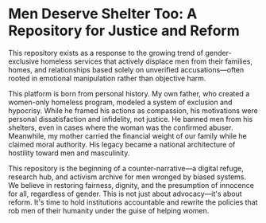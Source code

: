 # Men Deserve Shelter Too: A Repository for Justice and Reform

This repository exists as a response to the growing trend of gender-exclusive homeless services that actively displace men from their families, homes, and relationships based solely on unverified accusations—often rooted in emotional manipulation rather than objective harm.

This platform is born from personal history. My own father, who created a women-only homeless program, modeled a system of exclusion and hypocrisy. While he framed his actions as compassion, his motivations were personal dissatisfaction and infidelity, not justice. He banned men from his shelters, even in cases where the woman was the confirmed abuser. Meanwhile, my mother carried the financial weight of our family while he claimed moral authority. His legacy became a national architecture of hostility toward men and masculinity.

This repository is the beginning of a counter-narrative—a digital refuge, research hub, and activism archive for men wronged by biased systems. We believe in restoring fairness, dignity, and the presumption of innocence for all, regardless of gender. This is not just about advocacy—it's about reform. It's time to hold institutions accountable and rewrite the policies that rob men of their humanity under the guise of helping women.
